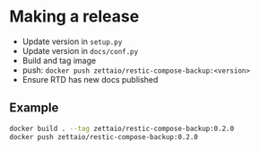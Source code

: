 # Making a release

- Update version in `setup.py`
- Update version in `docs/conf.py`
- Build and tag image
- push: `docker push zettaio/restic-compose-backup:<version>`
- Ensure RTD has new docs published

## Example

```bash
docker build . --tag zettaio/restic-compose-backup:0.2.0
docker push zettaio/restic-compose-backup:0.2.0
```
